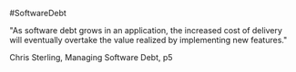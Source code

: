 #SoftwareDebt

"As software debt grows in an application, the increased cost of delivery will eventually overtake the value realized by implementing new features."

Chris Sterling, Managing Software Debt, p5